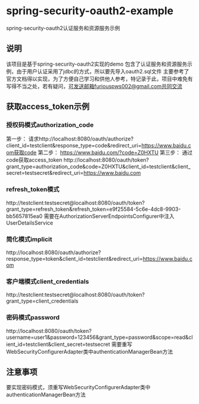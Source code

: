 # spring-security-oauth2-example
spring-security-oauth2认证服务和资源服务示例

## 说明
该项目是基于spring-security-oauth2实现的demo
包含了认证服务和资源服务示例，由于用户认证采用了jdbc的方式，所以要先导入oauth2.sql文件
主要参考了官方文档得以实现，为了方便自己学习和供他人参考，特记录于此，项目中难免有写得不当之处，若有疑问，可发送邮箱furiouspws002@gmail.com共同交流

## 获取access_token示例
### 授权码模式authorization_code
第一步：
请求http://localhost:8080/oauth/authorize?client_id=testclient&response_type=code&redirect_uri=https://www.baidu.com获取code
第二步：
https://www.baidu.com/?code=Z0HXTU
第三步：
通过code获取access_token
http://localhost:8080/oauth/token?grant_type=authorization_code&code=Z0HXTU&client_id=testclient&client_secret=testsecret&redirect_uri=https://www.baidu.com

### refresh_token模式
http://testclient:testsecret@localhost:8080/oauth/token?grant_type=refresh_token&refresh_token=e9f25584-5c6e-4dc8-9903-bb5657815ea0
需要在AuthorizationServerEndpointsConfigurer中注入UserDetailsService

### 简化模式implicit
http://localhost:8080/oauth/authorize?response_type=token&client_id=testclient&redirect_uri=https://www.baidu.com

### 客户端模式client_credentials
http://testclient:testsecret@localhost:8080/oauth/token?grant_type=client_credentials

### 密码模式password
http://localhost:8080/oauth/token?username=user1&password=123456&grant_type=password&scope=read&client_id=testclient&client_secret=testsecret
需要重写WebSecurityConfigurerAdapter类中authenticationManagerBean方法

## 注意事项
要实现密码模式，须重写WebSecurityConfigurerAdapter类中authenticationManagerBean方法